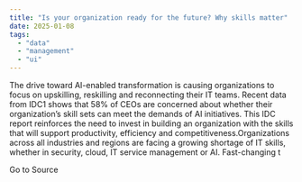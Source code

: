 ```yaml
---
title: "Is your organization ready for the future? Why skills matter"
date: 2025-01-08
tags: 
  - "data"
  - "management"
  - "ui"
---
```


The drive toward AI-enabled transformation is causing organizations to focus on upskilling, reskilling and reconnecting their IT teams. Recent data from IDC1 shows that 58% of CEOs are concerned about whether their organization’s skill sets can meet the demands of AI initiatives. This IDC report reinforces the need to invest in building an organization with the skills that will support productivity, efficiency and competitiveness.Organizations across all industries and regions are facing a growing shortage of IT skills, whether in security, cloud, IT service management or AI. Fast-changing t

Go to Source
